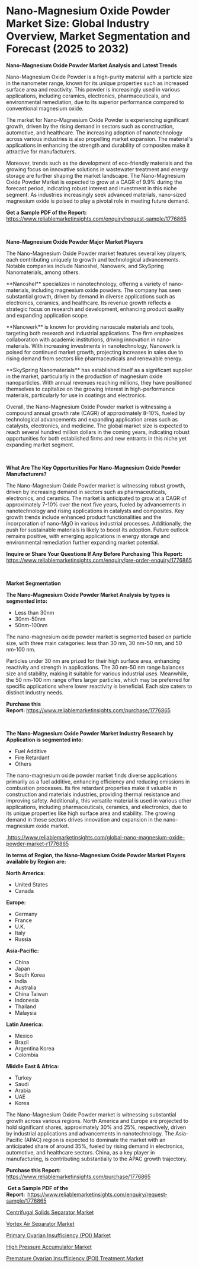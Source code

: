 <p><h1>Nano-Magnesium Oxide Powder Market Size: Global Industry Overview, Market Segmentation and Forecast (2025 to 2032)</h1></p><p><strong>Nano-Magnesium Oxide Powder Market Analysis and Latest Trends</strong></p>
<p><p>Nano-Magnesium Oxide Powder is a high-purity material with a particle size in the nanometer range, known for its unique properties such as increased surface area and reactivity. This powder is increasingly used in various applications, including ceramics, electronics, pharmaceuticals, and environmental remediation, due to its superior performance compared to conventional magnesium oxide.</p><p>The market for Nano-Magnesium Oxide Powder is experiencing significant growth, driven by the rising demand in sectors such as construction, automotive, and healthcare. The increasing adoption of nanotechnology across various industries is also propelling market expansion. The material's applications in enhancing the strength and durability of composites make it attractive for manufacturers.</p><p>Moreover, trends such as the development of eco-friendly materials and the growing focus on innovative solutions in wastewater treatment and energy storage are further shaping the market landscape. The Nano-Magnesium Oxide Powder Market is expected to grow at a CAGR of 9.9% during the forecast period, indicating robust interest and investment in this niche segment. As industries increasingly seek advanced materials, nano-sized magnesium oxide is poised to play a pivotal role in meeting future demand.</p></p>
<p><strong>Get a Sample PDF of the Report:&nbsp;</strong> <a href="https://www.reliablemarketinsights.com/enquiry/request-sample/1776865?utm_campaign=2240&utm_medium=2&utm_source=Github&utm_content=ia&utm_term=25032025&utm_id=nano-magnesium-oxide-powder">https://www.reliablemarketinsights.com/enquiry/request-sample/1776865</a></p>
<p>&nbsp;</p>
<p><strong>Nano-Magnesium Oxide Powder Major Market Players</strong></p>
<p><p>The Nano-Magnesium Oxide Powder market features several key players, each contributing uniquely to growth and technological advancements. Notable companies include Nanoshel, Nanowerk, and SkySpring Nanomaterials, among others.</p><p>**Nanoshel** specializes in nanotechnology, offering a variety of nano-materials, including magnesium oxide powders. The company has seen substantial growth, driven by demand in diverse applications such as electronics, ceramics, and healthcare. Its revenue growth reflects a strategic focus on research and development, enhancing product quality and expanding application scope.</p><p>**Nanowerk** is known for providing nanoscale materials and tools, targeting both research and industrial applications. The firm emphasizes collaboration with academic institutions, driving innovation in nano-materials. With increasing investments in nanotechnology, Nanowerk is poised for continued market growth, projecting increases in sales due to rising demand from sectors like pharmaceuticals and renewable energy.</p><p>**SkySpring Nanomaterials** has established itself as a significant supplier in the market, particularly in the production of magnesium oxide nanoparticles. With annual revenues reaching millions, they have positioned themselves to capitalize on the growing interest in high-performance materials, particularly for use in coatings and electronics.</p><p>Overall, the Nano-Magnesium Oxide Powder market is witnessing a compound annual growth rate (CAGR) of approximately 8-10%, fueled by technological advancements and expanding application areas such as catalysts, electronics, and medicine. The global market size is expected to reach several hundred million dollars in the coming years, indicating robust opportunities for both established firms and new entrants in this niche yet expanding market segment.</p></p>
<p>&nbsp;</p>
<p><strong>What Are The Key Opportunities For Nano-Magnesium Oxide Powder Manufacturers?</strong></p>
<p><p>The Nano-Magnesium Oxide Powder market is witnessing robust growth, driven by increasing demand in sectors such as pharmaceuticals, electronics, and ceramics. The market is anticipated to grow at a CAGR of approximately 7-10% over the next five years, fueled by advancements in nanotechnology and rising applications in catalysts and composites. Key growth trends include enhanced product functionalities and the incorporation of nano-MgO in various industrial processes. Additionally, the push for sustainable materials is likely to boost its adoption. Future outlook remains positive, with emerging applications in energy storage and environmental remediation further expanding market potential.</p></p>
<p><strong>Inquire or Share Your Questions If Any Before Purchasing This Report:</strong> <a href="https://www.reliablemarketinsights.com/enquiry/pre-order-enquiry/1776865?utm_campaign=2240&utm_medium=2&utm_source=Github&utm_content=ia&utm_term=25032025&utm_id=nano-magnesium-oxide-powder">https://www.reliablemarketinsights.com/enquiry/pre-order-enquiry/1776865</a></p>
<p>&nbsp;</p>
<p><strong>Market Segmentation</strong></p>
<p><strong>The Nano-Magnesium Oxide Powder Market Analysis by types is segmented into:</strong></p>
<p><ul><li>Less than 30nm</li><li>30nm-50nm</li><li>50nm-100nm</li></ul></p>
<p><p>The nano-magnesium oxide powder market is segmented based on particle size, with three main categories: less than 30 nm, 30 nm-50 nm, and 50 nm-100 nm. </p><p>Particles under 30 nm are prized for their high surface area, enhancing reactivity and strength in applications. The 30 nm-50 nm range balances size and stability, making it suitable for various industrial uses. Meanwhile, the 50 nm-100 nm range offers larger particles, which may be preferred for specific applications where lower reactivity is beneficial. Each size caters to distinct industry needs.</p></p>
<p><strong>Purchase this Report:&nbsp;</strong><a href="https://www.reliablemarketinsights.com/purchase/1776865?utm_campaign=2240&utm_medium=2&utm_source=Github&utm_content=ia&utm_term=25032025&utm_id=nano-magnesium-oxide-powder">https://www.reliablemarketinsights.com/purchase/1776865</a></p>
<p>&nbsp;</p>
<p><strong>The Nano-Magnesium Oxide Powder Market Industry Research by Application is segmented into:</strong></p>
<p><ul><li>Fuel Additive</li><li>Fire Retardant</li><li>Others</li></ul></p>
<p><p>The nano-magnesium oxide powder market finds diverse applications primarily as a fuel additive, enhancing efficiency and reducing emissions in combustion processes. Its fire retardant properties make it valuable in construction and materials industries, providing thermal resistance and improving safety. Additionally, this versatile material is used in various other applications, including pharmaceuticals, ceramics, and electronics, due to its unique properties like high surface area and stability. The growing demand in these sectors drives innovation and expansion in the nano-magnesium oxide market.</p></p>
<p><a href="https://www.reliablemarketinsights.com/global-nano-magnesium-oxide-powder-market-r1776865?utm_campaign=2240&utm_medium=2&utm_source=Github&utm_content=ia&utm_term=25032025&utm_id=nano-magnesium-oxide-powder">&nbsp;https://www.reliablemarketinsights.com/global-nano-magnesium-oxide-powder-market-r1776865</a></p>
<p><strong>In terms of Region, the Nano-Magnesium Oxide Powder Market Players available by Region are:</strong></p>
<p>
    <p> <strong> North America: </strong>
        <ul>
            <li>United States</li>
            <li>Canada</li>
        </ul>
        </p> 
    <p> <strong> Europe: </strong>
        <ul>
            <li>Germany</li>
            <li>France</li>
            <li>U.K.</li>
            <li>Italy</li>
            <li>Russia</li>
        </ul>
        </p> 
    <p> <strong> Asia-Pacific: </strong>
        <ul>
            <li>China</li>
            <li>Japan</li>
            <li>South Korea</li>
            <li>India</li>
            <li>Australia</li>
            <li>China Taiwan</li>
            <li>Indonesia</li>
            <li>Thailand</li>
            <li>Malaysia</li>
        </ul>
        </p> 
    <p> <strong> Latin America: </strong>
        <ul>
            <li>Mexico</li>
            <li>Brazil</li>
            <li>Argentina Korea</li>
            <li>Colombia</li>
        </ul>
        </p> 
    <p> <strong> Middle East & Africa: </strong>
        <ul>
            <li>Turkey</li>
            <li>Saudi</li>
            <li>Arabia</li>
            <li>UAE</li>
            <li>Korea</li>
        </ul>
    </p>
    </p>
<p><p>The Nano-Magnesium Oxide Powder market is witnessing substantial growth across various regions. North America and Europe are projected to hold significant shares, approximately 30% and 25%, respectively, driven by industrial applications and advancements in nanotechnology. The Asia-Pacific (APAC) region is expected to dominate the market with an anticipated share of around 35%, fueled by rising demand in electronics, automotive, and healthcare sectors. China, as a key player in manufacturing, is contributing substantially to the APAC growth trajectory.</p></p>
<p><strong>Purchase this Report: </strong><a href="https://www.reliablemarketinsights.com/purchase/1776865?utm_campaign=2240&utm_medium=2&utm_source=Github&utm_content=ia&utm_term=25032025&utm_id=nano-magnesium-oxide-powder">https://www.reliablemarketinsights.com/purchase/1776865</a></p>
<p>&nbsp;<strong>Get a Sample PDF of the Report:&nbsp;&nbsp;</strong><a href="https://www.reliablemarketinsights.com/enquiry/request-sample/1776865?utm_campaign=2240&utm_medium=2&utm_source=Github&utm_content=ia&utm_term=25032025&utm_id=nano-magnesium-oxide-powder">https://www.reliablemarketinsights.com/enquiry/request-sample/1776865</a></p>
<p><strong></strong></p>
<p><p><a href="https://www.linkedin.com/pulse/global-centrifugal-solids-separator-market-research-report-oafyf?utm_campaign=2240&utm_medium=2&utm_source=Github&utm_content=ia&utm_term=25032025&utm_id=nano-magnesium-oxide-powder">Centrifugal Solids Separator Market</a></p><p><a href="https://www.linkedin.com/pulse/market-size-growth-vortex-air-separator-markrt-upcoming-ltigf?utm_campaign=2240&utm_medium=2&utm_source=Github&utm_content=ia&utm_term=25032025&utm_id=nano-magnesium-oxide-powder">Vortex Air Separator Market</a></p><p><a href="https://github.com/seherlouize/Market-Research-Report-List-1/blob/main/primary-ovarian-insufficiency-poi-market.md?utm_campaign=2240&utm_medium=2&utm_source=Github&utm_content=ia&utm_term=25032025&utm_id=nano-magnesium-oxide-powder">Primary Ovarian Insufficiency (POI) Market</a></p><p><a href="https://www.linkedin.com/pulse/key-insights-high-pressure-accumulator-market-2025-2032-shp1f?utm_campaign=2240&utm_medium=2&utm_source=Github&utm_content=ia&utm_term=25032025&utm_id=nano-magnesium-oxide-powder">High Pressure Accumulator Market</a></p><p><a href="https://github.com/delcirodda4f/Market-Research-Report-List-1/blob/main/premature-ovarian-insufficiency-poi-treatment-market.md?utm_campaign=2240&utm_medium=2&utm_source=Github&utm_content=ia&utm_term=25032025&utm_id=nano-magnesium-oxide-powder">Premature Ovarian Insufficiency (POI) Treatment Market</a></p></p>